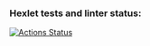 ### Hexlet tests and linter status:
[![Actions Status](https://github.com/rikser123/java-project-72/actions/workflows/hexlet-check.yml/badge.svg)](https://github.com/rikser123/java-project-72/actions)
